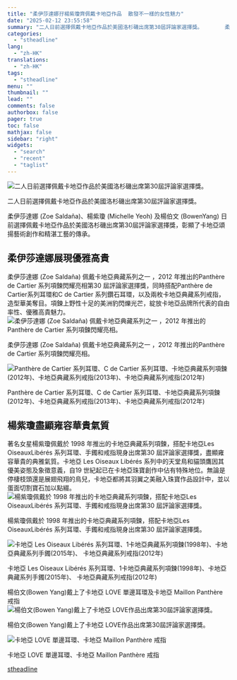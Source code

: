 ```yaml
---
title: "柔伊莎達娜孖楊紫瓊齊佩戴卡地亞作品  散發不一樣的女性魅力"
date: "2025-02-12 23:55:58"
summary: "二人日前選擇佩戴卡地亞作品於美國洛杉磯出席第30屆評論家選擇獎。       柔伊莎達娜 (..."
categories:
  - "stheadline"
lang:
  - "zh-HK"
translations:
  - "zh-HK"
tags:
  - "stheadline"
menu: ""
thumbnail: ""
lead: ""
comments: false
authorbox: false
pager: true
toc: false
mathjax: false
sidebar: "right"
widgets:
  - "search"
  - "recent"
  - "taglist"
---
```


![二人日前選擇佩戴卡地亞作品於美國洛杉磯出席第30屆評論家選擇獎。](https://image.stheadline.com/f/680p0/0x0/100/none/60854b0b865e2c7ee298a69975f1c35f/stheadline/inewsmedia/20250212/_2025021223311456175.jpg)

二人日前選擇佩戴卡地亞作品於美國洛杉磯出席第30屆評論家選擇獎。




柔伊莎達娜 (Zoe Saldaña)、楊紫瓊 (Michelle Yeoh) 及楊伯⽂ (BowenYang) 日前選擇佩戴卡地亞作品於美國洛杉磯出席第30屆評論家選擇獎，彰顯了卡地亞頌揚藝術創作和精湛⼯藝的傳承。

柔伊莎達娜展現優雅高貴
-----------

柔伊莎達娜 (Zoe Saldaña) 佩戴卡地亞典藏系列之⼀ ，2012 年推出的Panthère de Cartier 系列項鍊閃耀亮相第30 屆評論家選擇獎，同時搭配Panthère de Cartier系列⽿環和C de Cartier 系列鑽⽯⽿環，以及兩枚卡地亞典藏系列戒指，造型華美奪⽬。項鍊上野性十足的美洲豹閃爍光芒，綻放卡地亞品牌所代表的自由率性、優雅高貴魅力。
 ![柔伊莎達娜 (Zoe Saldaña) 佩戴卡地亞典藏系列之⼀ ，2012 年推出的Panthère de Cartier 系列項鍊閃耀亮相。](https://image.hkhl.hk/f/1024p0/0x0/100/none/bbb36788c090ca89ac02b76c62409bba/2025-02/02_10.jpg)


柔伊莎達娜 (Zoe Saldaña) 佩戴卡地亞典藏系列之⼀ ，2012 年推出的Panthère de Cartier 系列項鍊閃耀亮相。



 ![Panthère de Cartier 系列⽿環、C de Cartier 系列⽿環、卡地亞典藏系列項鍊(2012年)、卡地亞典藏系列戒指(2013年)、卡地亞典藏系列戒指(2012年)](https://image.hkhl.hk/f/1024p0/0x0/100/none/620a6a5a2f760ff9b7351c4710a308aa/2025-02/02A.png)


Panthère de Cartier 系列⽿環、C de Cartier 系列⽿環、卡地亞典藏系列項鍊(2012年)、卡地亞典藏系列戒指(2013年)、卡地亞典藏系列戒指(2012年)




楊紫瓊盡顯雍容華貴氣質
-----------

著名⼥星楊紫瓊佩戴於 1998 年推出的卡地亞典藏系列項鍊，搭配卡地亞Les OiseauxLibérés 系列⽿環、⼿鐲和戒指現⾝出席第30 屆評論家選擇獎，盡顯雍容華貴的典雅氣質。卡地亞 Les Oiseaux Libérés 系列中的天堂⿃和貓頭鷹因其優美姿態及象徵意義，⾃19 世紀起已在卡地亞珠寶創作中佔有特殊地位。無論是停棲枝頭還是展翅⾶翔的⿃兒，卡地亞都將其⽻翼之美融⼊珠寶作品設計中，並以蛋面切割寶⽯加以點綴。
 ![楊紫瓊佩戴於 1998 年推出的卡地亞典藏系列項鍊，搭配卡地亞Les OiseauxLibérés 系列⽿環、⼿鐲和戒指現⾝出席第30 屆評論家選擇獎。](https://image.hkhl.hk/f/1024p0/0x0/100/none/a282e898922490d95b09d745764eef81/2025-02/001_7.jpg)


楊紫瓊佩戴於 1998 年推出的卡地亞典藏系列項鍊，搭配卡地亞Les OiseauxLibérés 系列⽿環、⼿鐲和戒指現⾝出席第30 屆評論家選擇獎。



 ![卡地亞 Les Oiseaux Libérés 系列⽿環、1卡地亞典藏系列項鍊(1998年)、卡地亞典藏系列⼿鐲(2015年)、 卡地亞典藏系列戒指(2012年)](https://image.hkhl.hk/f/1024p0/0x0/100/none/55eb723c58157583436250b17d902ad8/2025-02/01a.png)


卡地亞 Les Oiseaux Libérés 系列⽿環、1卡地亞典藏系列項鍊(1998年)、卡地亞典藏系列⼿鐲(2015年)、 卡地亞典藏系列戒指(2012年)




楊伯⽂(Bowen Yang)戴上了卡地亞 LOVE 單邊耳環及卡地亞 Maillon Panthère 戒指
 ![楊伯⽂(Bowen Yang)戴上了卡地亞 LOVE作品出席第30屆評論家選擇獎。](https://image.hkhl.hk/f/1024p0/0x0/100/none/fd65fb2674788bfbe5d1fbdcaad15da4/2025-02/03_0_1.png)


楊伯⽂(Bowen Yang)戴上了卡地亞 LOVE作品出席第30屆評論家選擇獎。



 ![卡地亞 LOVE 單邊⽿環、卡地亞 Maillon Panthère 戒指](https://image.hkhl.hk/f/1024p0/0x0/100/none/0f4044ea45662e52f35d6eb17e8a1bb2/2025-02/03a.png)


卡地亞 LOVE 單邊⽿環、卡地亞 Maillon Panthère 戒指

[stheadline](https://std.stheadline.com/realtime/article/2052458/即時-娛樂-柔伊莎達娜孖楊紫瓊齊佩戴卡地亞作品-散發不一樣的女性魅力)
